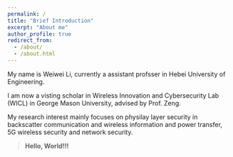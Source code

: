 ```yaml
---
permalink: /
title: "Brief Introduction"
excerpt: "About me"
author_profile: true
redirect_from: 
  - /about/
  - /about.html
---
```


My name is Weiwei Li, currently a assistant profsser in Hebei University of Engineering. 

I am now a visting scholar in Wireless Innovation and Cybersecurity Lab (WICL) in George Mason University, advised by Prof. Zeng. 

My research interest mainly focuses on physilay layer security in backscatter communication and wireless information and power transfer, 5G wireless security and network security.

>**Hello, World!!!**
 
